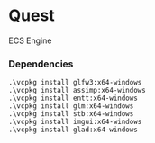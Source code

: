 # Quest
ECS Engine

### Dependencies
```
.\vcpkg install glfw3:x64-windows
.\vcpkg install assimp:x64-windows
.\vcpkg install entt:x64-windows
.\vcpkg install glm:x64-windows
.\vcpkg install stb:x64-windows
.\vcpkg install imgui:x64-windows
.\vcpkg install glad:x64-windows
```
